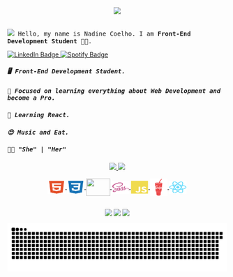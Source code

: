 <div min-width="300px" max-width="300px" width="100%" align="center" alt="Garota programando">
  <img src="https://media.giphy.com/media/L1R1tvI9svkIWwpVYr/giphy.gif">
</div>
<br>

<div align="left">
<p > 
 <samp><img src="https://raw.githubusercontent.com/iampavangandhi/iampavangandhi/master/gifs/Hi.gif" width="30px"> Hello, my name is Nadine Coelho.   I am <strong>Front-End Development Student</strong> 👩‍💻. </samp>
  <p><a target="_blank" href="https://www.linkedin.com/in/coelho-na/"><img src="https://img.shields.io/badge/-@coelho--na-0077B5?style=flat-square&amp;labelColor=0077B5&amp;logo=LinkedIn&amp;link=https://www.linkedin.com/in/coelho-na/" alt="LinkedIn Badge"> <a target="_blank" href="https://open.spotify.com/user/22kzmah6evjt6zxodgo57wbjq"><img src="https://img.shields.io/badge/-coelho--na-1ED760?style=flat-square&amp;labelColor=fff&amp;logo=Spotify&amp;link=https://open.spotify.com/user/22kzmah6evjt6zxodgo57wbjq" alt="Spotify Badge"></a></p>
</p>
<samp>

  <h5>🖥️ Front-End Development Student. </h5>
  <h5>🎯 Focused on learning everything about Web Development and become a Pro.</h5>
  <h5>🥇 Learning React.</h5>
  <h5>😍 Music and Eat.</h5>
  <h5>👩‍💻 "She" | "Her" </h5> 

  </samp>
 
 <div align="center">
  <a href="https://github.com/gabrielcostarep">
  <img height="160em" src="https://github-readme-stats.vercel.app/api?username=coelho-na&show_icons=true&theme=dark&include_all_commits=true&count_private=true"/>
  <img height="160em" src="https://github-readme-stats.vercel.app/api/top-langs/?username=coelho-na&layout=compact&langs_count=16&theme=dark"/>
</div>

<div style="display: inline_block" align="center"><br>
  <img align="center" alt="HTML" height="30" width="40" src="https://github.com/devicons/devicon/blob/master/icons/html5/html5-plain.svg">
  <img align="center" alt="CSS" height="30" width="40" src="https://github.com/devicons/devicon/blob/master/icons/css3/css3-plain.svg">
  <img align="center" height="40" width="55" src="https://download.logo.wine/logo/Bootstrap_(front-end_framework)/Bootstrap_(front-end_framework)-Logo.wine.png">
  <img align="center" alt="Sass" height="30" width="40" src="https://raw.githubusercontent.com/devicons/devicon/9f4f5cdb393299a81125eb5127929ea7bfe42889/icons/sass/sass-original.svg">
  <img align="center" alt="Js" height="30" width="40" src="https://raw.githubusercontent.com/devicons/devicon/master/icons/javascript/javascript-plain.svg">
  <img align="center" alt="Gulp" height"30" width="40" src="https://raw.githubusercontent.com/devicons/devicon/9f4f5cdb393299a81125eb5127929ea7bfe42889/icons/gulp/gulp-plain.svg">
  <img align="center" alt="React" height="30" width="40" src="https://raw.githubusercontent.com/devicons/devicon/master/icons/react/react-original.svg">
</div>
  
  ##
 
<div align="center"> 
  <a href = "mailto:nadine_coelho@hotmail.com"><img src="https://img.shields.io/badge/-Outlook-0078D4?style=for-the-badge&logo=microsoft-outlook&logoColor=white" target="_blank"></a>
  <a href="https://www.instagram.com/coelho_na/" target="_blank"><img src="https://img.shields.io/badge/-Instagram-%23E4405F?style=for-the-badge&logo=instagram&logoColor=white" target="_blank"></a>
  <a href="https://www.linkedin.com/in/coelho-na/" target="_blank"><img src="https://img.shields.io/badge/-LinkedIn-%230077B5?style=for-the-badge&logo=linkedin&logoColor=white" target="_blank"></a>
</div>
  

  
  ![Snake animation](https://github.com/coelho-na/coelho-na/blob/output/github-contribution-grid-snake.svg)
 

</div>


